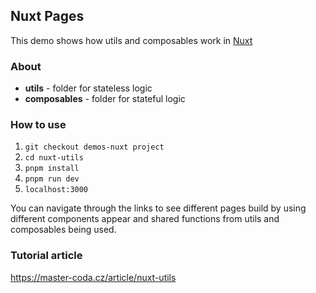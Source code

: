 ## Nuxt Pages
This demo shows how utils and composables work in [Nuxt](https://nuxt.com/)

### About
- **utils** - folder for stateless logic
- **composables** - folder for stateful logic

### How to use
1. `git checkout demos-nuxt project`
2. `cd nuxt-utils`
3. `pnpm install`
4. `pnpm run dev` 
5. `localhost:3000` 

You can navigate through the links to see different pages build by using different components appear and shared functions from utils and composables being used.

### Tutorial article
https://master-coda.cz/article/nuxt-utils
